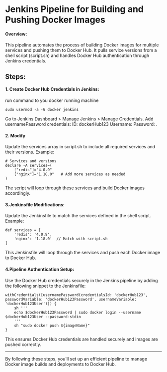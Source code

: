 # Jenkins Pipeline for Building and Pushing Docker Images
####  Overview:
This pipeline automates the process of building Docker images for multiple services and pushing them to Docker Hub. It pulls service versions from a shell script (script.sh) and handles Docker Hub authentication through Jenkins credentials.

## Steps:

#### 1. Create Docker Hub Credentials in Jenkins:
run command to you docker running machine
```
sudo usermod -a -G docker jenkins
```
Go to Jenkins Dashboard > Manage Jenkins > Manage Credentials.
Add usernamePassword credentials:
ID: dockerHub123
Username: <your-docker-hub-username>
Password: <your-docker-hub-password>.

#### 2. Modify 
Update the services array in script.sh to include all required services and their versions. Example:

```
# Services and versions
declare -A services=(
    ["redis"]="4.0.9"
    ["nginx"]="1.18.0"   # Add more services as needed
)
```
The script will loop through these services and build Docker images accordingly.

#### 3.Jenkinsfile Modifications:
Update the Jenkinsfile to match the services defined in the shell script. Example:
```
def services = [
    'redis': '4.0.9',
    'nginx': '1.18.0'  // Match with script.sh
]

```

This Jenkinsfile will loop through the services and push each Docker image to Docker Hub.

#### 4.Pipeline Authentication Setup:
Use the Docker Hub credentials securely in the Jenkins pipeline by adding the following snippet to the Jenkinsfile:

```
withCredentials([usernamePassword(credentialsId: 'dockerHub123', passwordVariable: 'dockerHub123Password', usernameVariable: 'dockerHub123User')]) {
    sh '''
    echo $dockerHub123Password | sudo docker login --username $dockerHub123User --password-stdin
    '''
    sh "sudo docker push ${imageName}"
}

```
This ensures Docker Hub credentials are handled securely and images are pushed correctly.

*************************************************************************************************
By following these steps, you'll set up an efficient pipeline to manage Docker image builds and deployments to Docker Hub.


